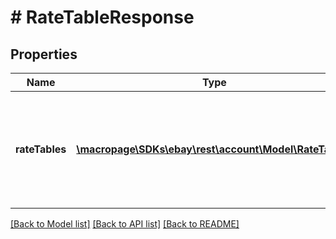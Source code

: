 # # RateTableResponse

## Properties

Name | Type | Description | Notes
------------ | ------------- | ------------- | -------------
**rateTables** | [**\macropage\SDKs\ebay\rest\account\Model\RateTable[]**](RateTable.md) | A list of elements that provide information on the seller-defined shipping rate tables. | [optional] 

[[Back to Model list]](../../README.md#documentation-for-models) [[Back to API list]](../../README.md#documentation-for-api-endpoints) [[Back to README]](../../README.md)


